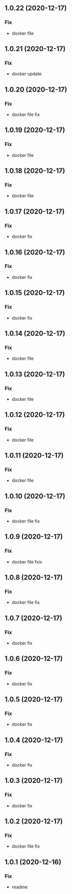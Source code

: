 ## 1.0.22 (2020-12-17)

### Fix

- docker file

## 1.0.21 (2020-12-17)

### Fix

- docker update

## 1.0.20 (2020-12-17)

### Fix

- docker file fix

## 1.0.19 (2020-12-17)

### Fix

- docker file

## 1.0.18 (2020-12-17)

### Fix

- docker file

## 1.0.17 (2020-12-17)

### Fix

- docker fix

## 1.0.16 (2020-12-17)

### Fix

- docker fix

## 1.0.15 (2020-12-17)

### Fix

- docker fix

## 1.0.14 (2020-12-17)

### Fix

- docker file

## 1.0.13 (2020-12-17)

### Fix

- docker file

## 1.0.12 (2020-12-17)

### Fix

- docker file

## 1.0.11 (2020-12-17)

### Fix

- docker file

## 1.0.10 (2020-12-17)

### Fix

- docker file fix

## 1.0.9 (2020-12-17)

### Fix

- docker file fxix

## 1.0.8 (2020-12-17)

### Fix

- docker file fix

## 1.0.7 (2020-12-17)

### Fix

- docker fix

## 1.0.6 (2020-12-17)

### Fix

- docker fix

## 1.0.5 (2020-12-17)

### Fix

- docker fix

## 1.0.4 (2020-12-17)

### Fix

- docker fix

## 1.0.3 (2020-12-17)

### Fix

- docker fix

## 1.0.2 (2020-12-17)

### Fix

- docker file fix

## 1.0.1 (2020-12-16)

### Fix

- readme
